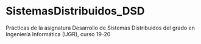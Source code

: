 # SistemasDistribuidos_DSD
 Prácticas de la asignatura Desarrollo de Sistemas Distribuidos del grado en Ingeniería Informática (UGR), curso 19-20 
